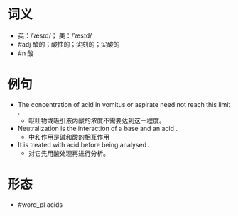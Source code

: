 # 词义
- 英：/ˈæsɪd/； 美：/ˈæsɪd/
- #adj 酸的；酸性的；尖刻的；尖酸的
- #n 酸
# 例句
- The concentration of acid in vomitus or aspirate need not reach this limit .
	- 呕吐物或吸引液内酸的浓度不需要达到这一程度。
- Neutralization is the interaction of a base and an acid .
	- 中和作用是碱和酸的相互作用
- It is treated with acid before being analysed .
	- 对它先用酸处理再进行分析。
# 形态
- #word_pl acids
